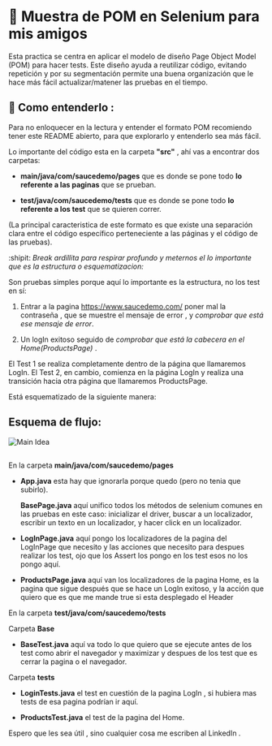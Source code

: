 
# 🌈 Muestra de POM en Selenium para mis amigos 

 Esta practica se centra en aplicar el modelo de diseño Page Object Model (POM) para hacer tests. Este diseño ayuda a reutilizar código, evitando repetición  y por su segmentación permite una buena organización que le hace más fácil actualizar/matener las pruebas en el tiempo.
 
## 💌 Como entenderlo :

Para no enloquecer en la lectura y entender el formato POM recomiendo tener este README abierto, para que explorarlo y entenderlo sea más fácil.  

Lo importante del código esta en la carpeta **"src"** , ahí vas a encontrar dos carpetas: 

- **main/java/com/saucedemo/pages** que es donde se pone todo **lo referente a las paginas** que se prueban. 

- **test/java/com/saucedemo/tests** que es donde se pone todo **lo referente a los test** que se quieren correr.

(La principal caracteristica de este formato es que existe una separación clara entre el código específico perteneciente a las páginas y el código de las pruebas). 

  :shipit: *Break ardillita para respirar profundo y meternos el lo importante que es la estructura o esquematizacion:*

Son pruebas simples porque aquí lo importante es la estructura, no los test en sí: 

1) Entrar a la pagina https://www.saucedemo.com/ poner mal la contraseña , que se muestre el mensaje de error , y *comprobar que está ese mensaje de error*. 

2) Un logIn exitoso seguido de *comprobar que está la cabecera en el Home(ProductsPage)* . 


El Test 1 se realiza completamente dentro de la página que llamaremos LogIn.
El Test 2, en cambio, comienza en la página LogIn y realiza una transición hacia otra página que llamaremos ProductsPage.


Está esquematizado de la  siguiente manera:  

## Esquema de flujo: 

![Main Idea](https://github.com/user-attachments/assets/37ee8aae-616e-45a2-8256-294586888fbc)


## 

En la carpeta **main/java/com/saucedemo/pages**

- **App.java** esta hay que ignorarla porque quedo (pero no tenia que subirlo).

   **BasePage.java**  aquí unifico todos los métodos de selenium comunes en las pruebas en este caso: inicializar el driver, buscar a un localizador, escribir un texto en un localizador, y hacer click en un localizador. 

- **LogInPage.java** aquí pongo los localizadores de la pagina del LogInPage que necesito y las acciones que necesito para despues realizar los test, ojo que los Assert los pongo en los test esos no los pongo aquí. 

- **ProductsPage.java** aquí van los localizadores de la pagina Home, es la pagina que sigue después que se hace un LogIn exitoso, y la acción que quiero que es que me mande true si esta desplegado el Header

En la carpeta **test/java/com/saucedemo/tests**

Carpeta **Base**

- **BaseTest.java** aquí va todo lo que quiero que se ejecute antes de los test como abrir el navegador y maximizar y despues de los test que es cerrar la pagina o el navegador.

Carpeta **tests**

- **LoginTests.java** el test en cuestión de la pagina LogIn , si hubiera mas tests de esa pagina podrían ir aquí.

- **ProductsTest.java** el test de la pagina del Home. 


Espero que les sea útil , sino cualquier cosa me escriben al LinkedIn . 
